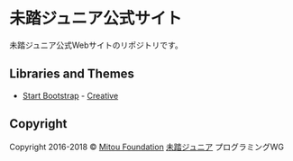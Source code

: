 # 未踏ジュニア公式サイト

未踏ジュニア公式Webサイトのリポジトリです。

## Libraries and Themes

- [Start Bootstrap](http://startbootstrap.com/) - [Creative](http://startbootstrap.com/template-overviews/creative/)


## Copyright

Copyright 2016-2018 &copy; [Mitou Foundation](https://www.mitou.org/) [未踏ジュニア](https://jr.mitou.org/) プログラミングWG

